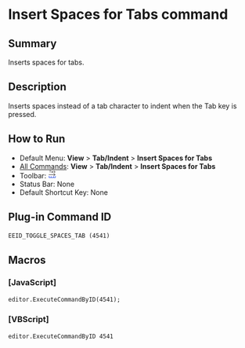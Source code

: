 # Insert Spaces for Tabs command

## Summary

Inserts spaces for tabs.

## Description

Inserts spaces instead of a tab character to indent when the Tab key is pressed.

## How to Run

- Default Menu: **View** \> **Tab/Indent** \> **Insert Spaces for Tabs**
- [All Commands](../tools/all_commands): **View** \> **Tab/Indent** \> **Insert Spaces for Tabs**
- Toolbar:
![](../../images/space_tab24x16.png)
- Status Bar: None
- Default Shortcut Key: None

## Plug-in Command ID

```
EEID_TOGGLE_SPACES_TAB (4541)
```

## Macros

### \[JavaScript\]

```
editor.ExecuteCommandByID(4541);
```

### \[VBScript\]

```
editor.ExecuteCommandByID 4541
```
